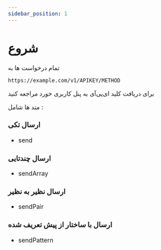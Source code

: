 ```yaml
---
sidebar_position: 1
---
```


# شروع

تمام درخواست ها به

```
https://example.com/v1/APIKEY/METHOD
```

برای دریافت کلید ای‌پی‌آی به پنل کاربری خورد مراجعه کنید

متد ها شامل :

### ارسال تکی

- send

### ارسال چندتایی

- sendArray

### ارسال نظیر به نظیر

- sendPair

### ارسال با ساختار از پیش تعریف شده

- sendPattern
